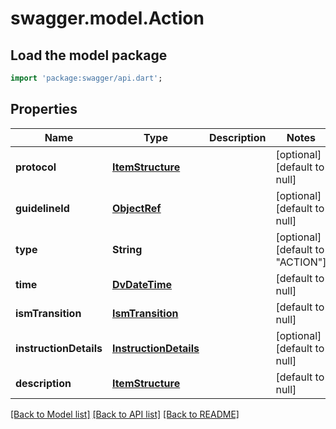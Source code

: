 # swagger.model.Action

## Load the model package
```dart
import 'package:swagger/api.dart';
```

## Properties
Name | Type | Description | Notes
------------ | ------------- | ------------- | -------------
**protocol** | [**ItemStructure**](ItemStructure.md) |  | [optional] [default to null]
**guidelineId** | [**ObjectRef**](ObjectRef.md) |  | [optional] [default to null]
**type** | **String** |  | [optional] [default to &quot;ACTION&quot;]
**time** | [**DvDateTime**](DvDateTime.md) |  | [default to null]
**ismTransition** | [**IsmTransition**](IsmTransition.md) |  | [default to null]
**instructionDetails** | [**InstructionDetails**](InstructionDetails.md) |  | [optional] [default to null]
**description** | [**ItemStructure**](ItemStructure.md) |  | [default to null]

[[Back to Model list]](../README.md#documentation-for-models) [[Back to API list]](../README.md#documentation-for-api-endpoints) [[Back to README]](../README.md)

